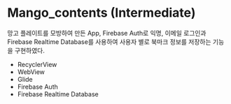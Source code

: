 # Mango_contents (Intermediate)
망고 플레이트를 모방하여 만든 App, Firebase Auth로 익명, 이메일 로그인과 Firebase Realtime Database를 사용하여 사용자 별로 북마크 정보를 저장하는 기능을 구현하였다.
- RecyclerView
- WebView
- Glide
- Firebase Auth
- Firebase Realtime Database
